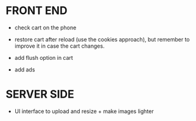 # FRONT END

- check cart on the phone

- restore cart after reload (use the cookies approach), but remember to improve it in case the cart changes.

- add flush option in cart

- add ads

# SERVER SIDE

- UI interface to upload and resize + make images lighter

